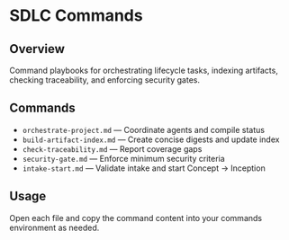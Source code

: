 # SDLC Commands

## Overview
Command playbooks for orchestrating lifecycle tasks, indexing artifacts, checking traceability,
and enforcing security gates.

## Commands
- `orchestrate-project.md` — Coordinate agents and compile status
- `build-artifact-index.md` — Create concise digests and update index
- `check-traceability.md` — Report coverage gaps
- `security-gate.md` — Enforce minimum security criteria
- `intake-start.md` — Validate intake and start Concept → Inception

## Usage
Open each file and copy the command content into your commands environment as needed.
